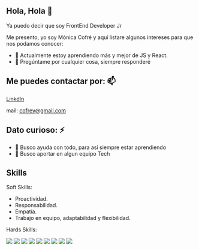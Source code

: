 ## Hola, Hola 👋

Ya puedo decir que soy FrontEnd Developer Jr

Me presento, yo soy Mónica Cofré y aquí listare algunos intereses para que nos podamos conocer:

- 🌱 Actualmente estoy aprendiendo más y mejor de JS y React.
- 💬 Pregúntame por cualquier cosa, siempre responderé


## Me puedes contactar por: 📫

[LinkdIn](https://www.linkedin.com/in/m%C3%B3nica-cofr%C3%A9-909628104/)

mail: cofrev@gmail.com
      

## Dato curioso: ⚡ 
- 🤔 Busco ayuda con todo, para así siempre estar aprendiendo
- 👯 Busco aportar en algun equipo Tech


## Skills
Soft Skills:
- Proactividad.
- Responsabilidad.
- Empatía.
- Trabajo en equipo, adaptabilidad y flexibilidad.

Hards Skills:

<img src="https://res.cloudinary.com/dkcufj8t5/image/upload/c_scale,h_50/v1654890320/iconos%20prog/GitHub_i6wjzl.png" /> <img src="https://res.cloudinary.com/dkcufj8t5/image/upload/v1654890320/iconos%20prog/trello_jmg1ib.png" /> <img src="https://res.cloudinary.com/dkcufj8t5/image/upload/v1654890320/iconos%20prog/gitBash_bdyci5.png" />
<img src="https://res.cloudinary.com/dkcufj8t5/image/upload/v1654890319/iconos%20prog/css_irgezk.png" /> <img src="https://res.cloudinary.com/dkcufj8t5/image/upload/v1654890320/iconos%20prog/html_ri1cg9.png" /> <img src="https://res.cloudinary.com/dkcufj8t5/image/upload/v1654890320/iconos%20prog/js_f1f07e.png" />
<img src="https://res.cloudinary.com/dkcufj8t5/image/upload/v1654890319/iconos%20prog/figma_zr3vei.png" /> <img src="https://res.cloudinary.com/dkcufj8t5/image/upload/v1654890319/iconos%20prog/visual_akpz53.png" /> <img src="https://res.cloudinary.com/dkcufj8t5/image/upload/v1654890319/iconos%20prog/Firebase_evcgqg.png" />




<!--
**MonicaCofre/monicaCofre** is a ✨ _special_ ✨ repository because its `README.md` (this file) appears on your GitHub profile.
-->
